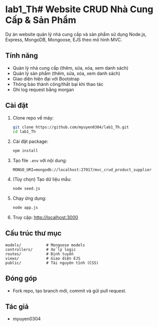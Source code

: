 # lab1_Th# Website CRUD Nhà Cung Cấp & Sản Phẩm

Dự án website quản lý nhà cung cấp và sản phẩm sử dụng Node.js, Express, MongoDB, Mongoose, EJS theo mô hình MVC.

## Tính năng

- Quản lý nhà cung cấp (thêm, sửa, xóa, xem danh sách)
- Quản lý sản phẩm (thêm, sửa, xóa, xem danh sách)
- Giao diện hiện đại với Bootstrap
- Thông báo thành công/thất bại khi thao tác
- Ghi log request bằng morgan

## Cài đặt

1. Clone repo về máy:
   ```bash
   git clone https://github.com/myuyen0304/lab1_Th.git
   cd lab1_Th
   ```
2. Cài đặt package:
   ```bash
   npm install
   ```
3. Tạo file `.env` với nội dung:
   ```env
   MONGO_URI=mongodb://localhost:27017/mvc_crud_product_supplier
   ```
4. (Tùy chọn) Tạo dữ liệu mẫu:
   ```bash
   node seed.js
   ```
5. Chạy ứng dụng:
   ```bash
   node app.js
   ```
6. Truy cập: [http://localhost:3000](http://localhost:3000)

## Cấu trúc thư mục

```
models/           # Mongoose models
controllers/      # Xử lý logic
routes/           # Định tuyến
views/            # Giao diện EJS
public/           # Tài nguyên tĩnh (CSS)
```

## Đóng góp

- Fork repo, tạo branch mới, commit và gửi pull request.

## Tác giả

- myuyen0304
